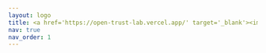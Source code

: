 ```yaml
---
layout: logo
title: <a href='https://open-trust-lab.vercel.app/' target='_blank'><img src='/assets/img/logo.png' alt='Logo' style='height:40px;'></a>
nav: true
nav_order: 1
---
```

